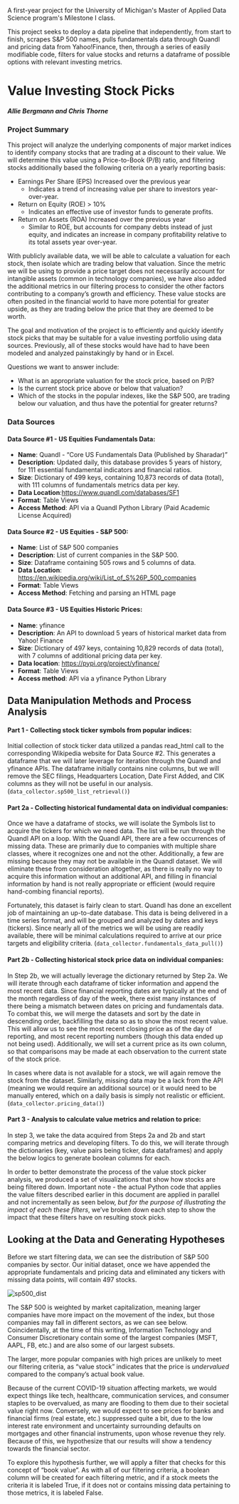 A first-year project for the University of Michigan's Master of Applied Data Science program's Milestone I class.

This project seeks to deploy a data pipeline that independently, from start to finish, scrapes S&P 500 names, pulls fundamentals data through Quandl and pricing data from Yahoo!Finance, then, through a series of easily modifiable code, filters for value stocks and returns a dataframe of possible options with relevant investing metrics.


# Value Investing Stock Picks
#### <i>Allie Bergmann and Chris Thorne</i>

### Project Summary
This project will analyze the underlying components of major market indices to identify company stocks that are trading at a discount to their value. We will determine this value using a Price-to-Book (P/B) ratio, and filtering stocks additionally based the following criteria on a yearly reporting basis:

* Earnings Per Share (EPS) Increased over the previous year
    * Indicates a trend of increasing value per share to investors year-over-year.
* Return on Equity (ROE) > 10%
    * Indicates an effective use of investor funds to generate profits.
* Return on Assets (ROA) Increased over the previous year
    * Similar to ROE, but accounts for company debts instead of just equity, and indicates an increase in company profitability relative to its total assets year over-year.


With publicly available data, we will be able to calculate a valuation for each stock, then isolate which are trading below that valuation. Since the metric we will be using to provide a price target does not necessarily account for intangible assets (common in technology companies), we have also added the additional metrics in our filtering process to consider the other factors contributing to a company’s growth and efficiency. These value stocks are often posited in the financial world to have more potential for greater upside, as they are trading below the price that they are deemed to be worth.


The goal and motivation of the project is to efficiently and quickly identify stock picks that may be suitable for a value investing portfolio using data sources. Previously, all of these stocks would have had to have been modeled and analyzed painstakingly by hand or in Excel.


Questions we want to answer include:
* What is an appropriate valuation for the stock price, based on P/B?
* Is the current stock price above or below that valuation?
* Which of the stocks in the popular indexes, like the S&P 500, are trading below our valuation, and thus have the potential for greater returns?


### Data Sources
#### Data Source #1 - US Equities Fundamentals Data:
* <b>Name</b>: Quandl - “Core US Fundamentals Data (Published by Sharadar)”
* <b>Description</b>: Updated daily, this database provides 5 years of history, for 111 essential fundamental indicators and financial ratios.
* <b>Size</b>: Dictionary of 499 keys, containing 10,873 records of data (total), with 111 columns of fundamentals metrics data per key.
* <b>Data Location</b>:https://www.quandl.com/databases/SF1
* <b>Format</b>: Table Views
* <b>Access Method</b>: API via a Quandl Python Library (Paid Academic License Acquired)

#### Data Source #2 - US Equities - S&P 500:
* <b>Name</b>: List of S&P 500 companies
* <b>Description</b>: List of current companies in the S&P 500.
* <b>Size</b>: Dataframe containing 505 rows and 5 columns of data.
* <b>Data Location</b>: https://en.wikipedia.org/wiki/List_of_S%26P_500_companies
* <b>Format</b>: Table Views
* <b>Access Method</b>: Fetching and parsing an HTML page

#### Data Source #3 - US Equities Historic Prices:
* <b>Name</b>: yfinance
* <b>Description</b>: An API to download 5 years of historical market data from Yahoo! Finance
* <b>Size</b>: Dictionary of 497 keys, containing 10,829 records of data (total), with 7 columns of
additional pricing data per key.
* <b>Data location</b>: https://pypi.org/project/yfinance/
* <b>Format</b>: Table Views
* <b>Access method</b>: API via a yfinance Python Library

## Data Manipulation Methods and Process Analysis
#### Part 1 - Collecting stock ticker symbols from popular indices:
Initial collection of stock ticker data utilized a pandas read_html call to the corresponding Wikipedia website for Data Source #2. This generates a dataframe that we will later leverage for iteration through the Quandl and yfinance APIs. The dataframe initially contains nine columns, but we will remove the SEC filings, Headquarters Location, Date First Added, and CIK columns as they will not be useful in our analysis. (`data_collector.sp500_list_retrieval()`)

#### Part 2a - Collecting historical fundamental data on individual companies:
Once we have a dataframe of stocks, we will isolate the Symbols list to acquire the tickers for which we need data. The list will be run through the Quandl API on a loop. With the Quandl API, there are a few occurrences of missing data. These are primarily due to companies with multiple share classes, where it recognizes one and not the other. Additionally, a few are missing because they may not be available in the Quandl dataset. We will eliminate these from consideration altogether, as there is really no way to acquire this information without an additional API, and filling in financial information by hand is not really appropriate or efficient (would require hand-combing financial reports).

Fortunately, this dataset is fairly clean to start. Quandl has done an excellent job of maintaining an up-to-date database. This data is being delivered in a time series format, and will be grouped and analyzed by dates and keys (tickers). Since nearly all of the metrics we will be using are readily available, there will be minimal calculations required to arrive at our price targets and eligibility criteria. (`data_collector.fundamentals_data_pull()`)


#### Part 2b - Collecting historical stock price data on individual companies:
In Step 2b, we will actually leverage the dictionary returned by Step 2a. We will iterate through each dataframe of ticker information and append the most recent data. Since financial reporting dates are typically at the end of the month regardless of day of the week, there exist many instances of there being a mismatch between dates on pricing and fundamentals data. To combat this, we will merge the datasets and sort by the date in descending order, backfilling the data so as to show the most recent value. This will allow us to see the most recent closing price as of the day of reporting, and most recent reporting numbers (though this data ended up not being used). Additionally, we will set a current price as its own column, so that comparisons may be made at each observation to the current state of the stock price.

In cases where data is not available for a stock, we will again remove the stock from the dataset. Similarly, missing data may be a lack from the API (meaning we would require an additional source) or it would need to be manually entered, which on a daily basis is simply not realistic or efficient.(`data_collector.pricing_data()`)

#### Part 3 - Analysis to calculate value metrics and relation to price:
In step 3, we take the data acquired from Steps 2a and 2b and start comparing metrics and developing filters. To do this, we will iterate through the dictionaries (key, value pairs being ticker, data dataframes) and apply the below logics to generate boolean columns for each.

In order to better demonstrate the process of the value stock picker analysis, we produced a set of visualizations that show how stocks are being filtered down. Important note - the actual Python code that applies the value filters described earlier in this document are applied in parallel and not incrementally as seen below, <i>but for the purpose of illustrating the impact of each these filters</i>, we’ve broken down each step to show the impact that these filters have on resulting stock picks.

## Looking at the Data and Generating Hypotheses
Before we start filtering data, we can see the distribution of S&P 500 companies by sector. Our initial dataset, once we have appended the appropriate fundamentals and pricing data and eliminated any tickers with missing data points, will contain 497 stocks.

![sp500_dist](assets/sp500.png)

The S&P 500 is weighted by market capitalization, meaning larger companies have more impact on the movement of the index, but those companies may fall in different sectors, as we can see below. Coincidentally, at the time of this writing, Information Technology and Consumer Discretionary contain some of the largest companies (MSFT, AAPL, FB, etc.) and are also some of our largest subsets.

The larger, more popular companies with high prices are unlikely to meet our filtering criteria, as “value stock” indicates that the price is <i>undervalued</i> compared to the company’s actual book value.

Because of the current COVID-19 situation affecting markets, we would expect things like tech, healthcare, communication services, and consumer staples to be overvalued, as many are flooding to them due to their societal value right now. Conversely, we would expect to see prices for banks and financial firms (real estate, etc.) suppressed quite a bit, due to the low interest rate environment and uncertainty surrounding defaults on mortgages and other financial instruments,
upon whose revenue they rely. Because of this, we hypothesize that our results will show a tendency towards the financial sector.

To explore this hypothesis further, we will apply a filter that checks for this concept of “book value”. As with all of our filtering criteria, a boolean column will be created for each filtering metric, and if a stock meets the criteria it is labeled True, if it does not or contains missing data pertaining to those metrics, it is labeled False.

